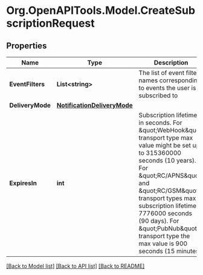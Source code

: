 
# Org.OpenAPITools.Model.CreateSubscriptionRequest

## Properties

Name | Type | Description | Notes
------------ | ------------- | ------------- | -------------
**EventFilters** | **List&lt;string&gt;** | The list of event filter names corresponding to events the user is subscribed to | 
**DeliveryMode** | [**NotificationDeliveryMode**](NotificationDeliveryMode.md) |  | 
**ExpiresIn** | **int** | Subscription lifetime in seconds. For \&quot;WebHook\&quot; transport type max value might be set up to 315360000 seconds (10 years). For \&quot;RC/APNS\&quot; and \&quot;RC/GSM\&quot; transport types max subscription lifetime is 7776000 seconds (90 days). For \&quot;PubNub\&quot; transport type the max value is 900 seconds (15 minutes)  | [optional] 

[[Back to Model list]](../README.md#documentation-for-models)
[[Back to API list]](../README.md#documentation-for-api-endpoints)
[[Back to README]](../README.md)

